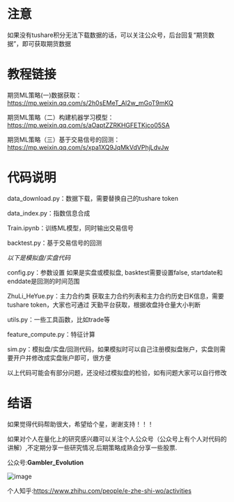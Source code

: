 # 注意
如果没有tushare积分无法下载数据的话，可以关注公众号，后台回复“期货数据”，即可获取期货数据

# 教程链接
期货ML策略(一)数据获取：
https://mp.weixin.qq.com/s/2h0sEMeT_Al2w_mGoT9mKQ

期货ML策略（二）构建机器学习模型：
https://mp.weixin.qq.com/s/aOaptZZRKHGFETKjco05SA

期货ML策略（三）基于交易信号的回测：
https://mp.weixin.qq.com/s/xpa1XQ9JqMkVdVPhjLdvJw

# 代码说明
data_download.py：数据下载，需要替换自己的tushare token

data_index.py：指数信息合成

Train.ipynb：训练ML模型，同时输出交易信号

backtest.py：基于交易信号的回测

*以下是模拟盘/实盘代码*

config.py：参数设置 如果是实盘或模拟盘, basktest需要设置false, startdate和enddate是回测的时间范围

ZhuLi_HeYue.py：主力合约类  获取主力合约列表和主力合约历史日K信息，需要tushare token，大家也可通过 天勤平台获取，根据收盘持仓量大小判断

utils.py：一些工具函数，比如trade等

feature_compute.py：特征计算

sim.py：模拟盘/实盘/回测代码，如果模拟时可以自己注册模拟盘账户，实盘则需要开户并修改成实盘账户即可，很方便

以上代码可能会有部分问题，还没经过模拟盘的检验，如有问题大家可以自行修改

# 结语
如果觉得代码帮助很大，希望给个星，谢谢支持！！！

如果对个人在量化上的研究感兴趣可以关注个人公众号（公众号上有个人对代码的讲解）,不定期分享一些研究情况.后期策略成熟会分享一些股票.

公众号:**Gambler_Evolution**

 ![image](https://github.com/wbbhcb/futures_strategy/blob/master/qrcode.jpg)

个人知乎:https://www.zhihu.com/people/e-zhe-shi-wo/activities

